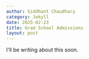 ```yaml
---
author: Siddhant Chaudhary
category: Jekyll
date: 2025-02-23
title: Grad School Admissions 
layout: post
---
```


I'll be writing about this soon.
